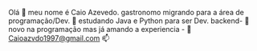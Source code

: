 Olá 👋  meu nome é Caio Azevedo. 
gastronomo migrando para a área de programação/Dev. 👀 
estudando Java e Python para ser Dev. backend- 🌱 
novo na programação mas já amando a experiencia - 💞️
Caioazvdo1997@gmail.com 📫

<!---
CaioAz97/CaioAz97 is a ✨ special ✨ repository because its `README.md` (this file) appears on your GitHub profile.
You can click the Preview link to take a look at your changes.
--->
